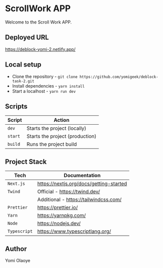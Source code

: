 # ScrollWork APP
Welcome to the Scroll Work APP.

## Deployed URL
https://deblock-yomi-2.netlify.app/

## Local setup
- Clone the repository - `git clone https://github.com/yomigeek/deblock-task-2.git`
- Install dependencies - `yarn install`
- Start a localhost - `yarn run dev`

## Scripts
| Script      | Action                              |
| ----------- | ----------------------------------- |
| `dev`       | Starts the project (locally)        |
| `start`     | Starts the project (production)     |
| `build`     | Runs the project build              |

## Project Stack
| Tech         | Documentation                           |
| ------------ | --------------------------------------- |
| `Next.js`    | https://nextjs.org/docs/getting-started |
| `Twind`      | Official - https://twind.dev/           |
|              | Additional - https://tailwindcss.com/   |
| `Prettier`   | https://prettier.io/                    |
| `Yarn`       | https://yarnpkg.com/                    |
| `Node`       | https://nodejs.dev/                     |
| `Typescript` | https://www.typescriptlang.org/         |

## Author
Yomi Olaoye

